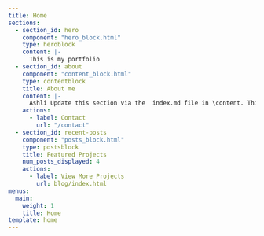 ```yaml
---
title: Home
sections:
  - section_id: hero
    component: "hero_block.html"
    type: heroblock
    content: |-
      This is my portfolio
  - section_id: about
    component: "content_block.html"
    type: contentblock
    title: About me
    content: |-
      Ashli Update this section via the  index.md file in \content. This is the "about" excerpt. It can be used to provide a paragraph about yourself that people can read on the homepage to get a sense of who you are. There also exists a dedicated about page where you can write more about yourself for those who are interested.
    actions:
      - label: Contact
        url: "/contact"
  - section_id: recent-posts
    component: "posts_block.html"
    type: postsblock
    title: Featured Projects
    num_posts_displayed: 4
    actions:
      - label: View More Projects
        url: blog/index.html
menus:
  main:
    weight: 1
    title: Home
template: home
---
```

